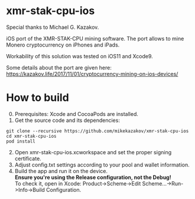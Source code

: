 # xmr-stak-cpu-ios
Special thanks to Michael G. Kazakov.

iOS port of the XMR-STAK-CPU mining software. The port allows to mine Monero cryptocurrency on iPhones and iPads.

Workability of this solution was tested on iOS11 and Xcode9.

Some details about the port are given here: https://kazakov.life/2017/11/01/cryptocurrency-mining-on-ios-devices/

# How to build
0) Prerequisites: Xcode and CocoaPods are installed.
1) Get the source code and its dependencies:
```shell
git clone --recursive https://github.com/mikekazakov/xmr-stak-cpu-ios
cd xmr-stak-cpu-ios
pod install
```
2) Open xmr-stak-cpu-ios.xcworkspace and set the proper signing certificate.
3) Adjust config.txt settings according to your pool and wallet information.
4) Build the app and run it on the device.  
**Ensure you're using the Release configuration, not the Debug!**  
To check it, open in Xcode: Product->Scheme->Edit Scheme...->Run->Info->Build Configuration.
